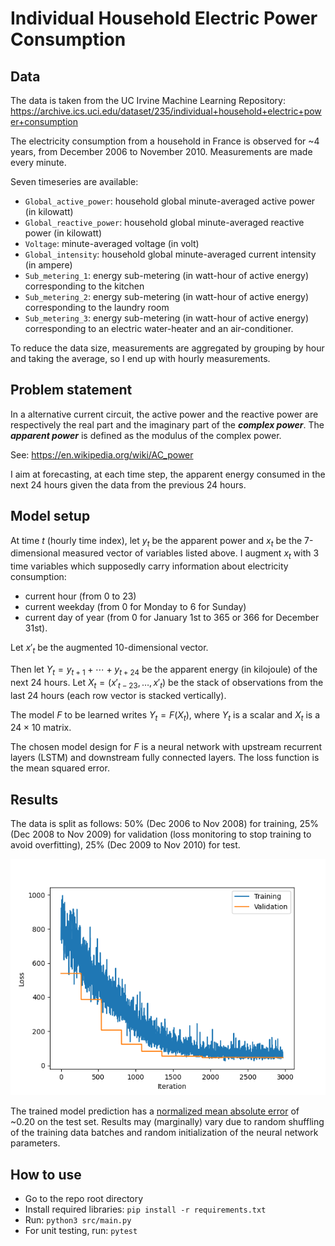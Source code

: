 # Individual Household Electric Power Consumption

## Data

The data is taken from the UC Irvine Machine Learning Repository: https://archive.ics.uci.edu/dataset/235/individual+household+electric+power+consumption

The electricity consumption from a household in France is observed for ~4 years, from December 2006 to November 2010. Measurements are made every minute.

Seven timeseries are available:

- `Global_active_power`: household global minute-averaged active power (in kilowatt)
- `Global_reactive_power`: household global minute-averaged reactive power (in kilowatt)
- `Voltage`: minute-averaged voltage (in volt)
- `Global_intensity`: household global minute-averaged current intensity (in  ampere)
- `Sub_metering_1`: energy sub-metering (in watt-hour of active energy) corresponding to the kitchen
- `Sub_metering_2`: energy sub-metering (in watt-hour of active energy) corresponding to the laundry room
- `Sub_metering_3`: energy sub-metering (in watt-hour of active energy) corresponding to an electric water-heater and an air-conditioner.

To reduce the data size, measurements are aggregated by grouping by hour and taking the average, so I end up with hourly measurements.

## Problem statement

In a alternative current circuit, the active power and the reactive power are respectively the real part and the imaginary part of the ***complex power***. The ***apparent power*** is defined as the modulus of the complex power.

See: https://en.wikipedia.org/wiki/AC_power

I aim at forecasting, at each time step, the apparent energy consumed in the next 24 hours given the data from the previous 24 hours.

## Model setup

At time $t$ (hourly time index), let $y_t$ be the apparent power and $x_t$ be the 7-dimensional measured vector of variables listed above. I augment $x_t$ with 3 time variables which supposedly carry information about electricity consumption:

- current hour (from 0 to 23)
- current weekday (from 0 for Monday to 6 for Sunday)
- current day of year (from 0 for January 1st to 365 or 366 for December 31st).

Let $x'_t$ be the augmented 10-dimensional vector.

Then let $Y_t = y_{t+1} + \cdots + y_{t+24}$ be the apparent energy (in kilojoule) of the next 24 hours. Let $X_t = (x'_{t-23}, \dots, x'_t)$ be the stack of observations from the last 24 hours (each row vector is stacked vertically).

The model $F$ to be learned writes $Y_t = F(X_t)$, where $Y_t$ is a scalar and $X_t$ is a $24 \times 10$ matrix.

The chosen model design for $F$ is a neural network with upstream recurrent layers (LSTM) and downstream fully connected layers. The loss function is the mean squared error.

## Results

The data is split as follows: 50% (Dec 2006 to Nov 2008) for training, 25% (Dec 2008 to Nov 2009) for validation (loss monitoring to stop training to avoid overfitting), 25% (Dec 2009 to Nov 2010) for test.

<p align="center">
  <img src="https://github.com/paulbuiqg/houselec/blob/main/viz/training_history.png" />
</p>

The trained model prediction has a [normalized mean absolute error](https://agrimabahl.medium.com/mape-v-s-mae-v-s-rmse-3e358fd58f65) of ~0.20 on the test set. Results may (marginally) vary due to random shuffling of the training data batches and random initialization of the neural network parameters.

## How to use

- Go to the repo root directory
- Install required libraries: `pip install -r requirements.txt`
- Run: `python3 src/main.py`
- For unit testing, run: `pytest`
